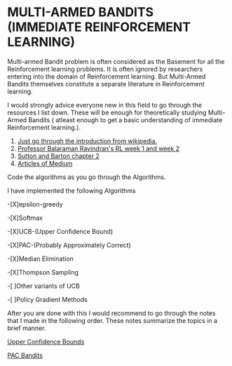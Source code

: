 # MULTI-ARMED BANDITS (IMMEDIATE REINFORCEMENT LEARNING)

Multi-armed Bandit problem is often considered as the Basement for all the Reinforcement learning problems. It is often ignored by researchers entering into the domain of Reinforcement learning. But Multi-Armed Bandits themselves constitute a separate literature in Reinforcement learning.

I would strongly advice everyone new in this field to go through the resources I  list down. These will be enough for theoretically studying  Multi-Armed Bandits ( atleast enough to get a basic understanding of immediate Reinforcement learning.).

1. [Just go through the introduction from wikipedia.](https://en.wikipedia.org/wiki/Multi-armed_bandit) 
2. [Professor Balaraman Ravindran's RL week 1 and week 2](https://nptel.ac.in/courses/106106143/)  
3. [Sutton and Barton chapter 2](https://web.stanford.edu/class/psych209/Readings/SuttonBartoIPRLBook2ndEd.pdf)
4. [Articles of Medium](https://towardsdatascience.com/multi-armed-bandits-and-reinforcement-learning-dc9001dcb8da) 

Code the algorithms as you go through the Algorithms.

I have implemented the following Algorithms

-[X]epsilon-greedy 

-[X]Softmax

-[X]UCB-(Upper Confidence Bound)

-[X]PAC-(Probably Approximately Correct)

-[X]Median Elimination

-[X]Thompson Sampling

-[ ]Other variants of UCB

-[ ]Policy Gradient Methods

After you are done with this I would recommend to go through the notes that I made in the following order. These notes summarize the topics in a brief manner.

[Upper Confidence Bounds](https://hackmd.io/Cwy1lsGdTziRDVx6Ig8csw?both)

[PAC Bandits](https://hackmd.io/nrU7NidVRi2MGdycizLWag)













